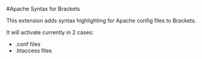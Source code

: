 #Apache Syntax for Brackets

This extension adds syntax highlighting for Apache config files to Brackets.

It will activate currently in 2 cases:

* .conf files
* .htaccess files
